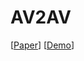 # AV2AV

\[[Paper](https://arxiv.org/abs/2312.02512)\] \[[Demo](https://choijeongsoo.github.io/av2av)\]
